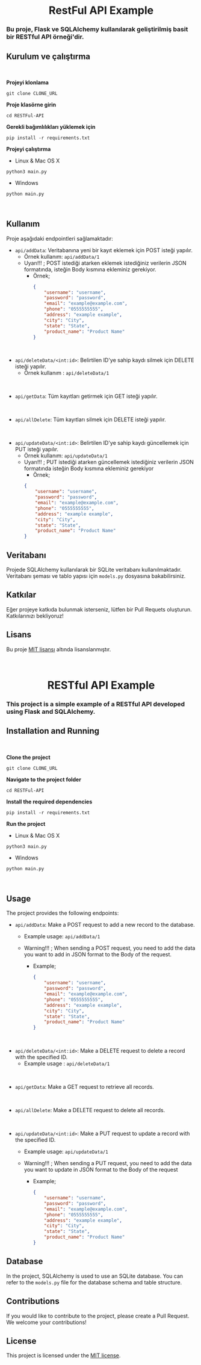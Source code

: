 <h1 id="tr" style="text-align:center">
RestFul API Example
</h1>

### Bu proje, Flask ve SQLAlchemy kullanılarak geliştirilmiş basit bir RESTful API örneği'dir.

## Kurulum ve çalıştırma

<br>

**Projeyi klonlama**

```shell
git clone CLONE_URL
```

**Proje klasörne girin**

```shell
cd RESTFul-API
```

**Gerekli bağımlılıkları yüklemek için**

```shell
pip install -r requirements.txt
```

**Projeyi çalıştırma**

-   Linux & Mac OS X

```shell
python3 main.py
```

-   Windows

```shell
python main.py
```

<br>

## Kullanım

Proje aşağıdaki endpointleri sağlamaktadır:

-   `api/addData`: Veritabanına yeni bir kayıt eklemek için POST isteği yapılır.
    -   Örnek kullanım: `api/addData/1`
    -   Uyarı!!! ; POST istediği atarken eklemek istediğiniz verilerin JSON formatında, isteğin Body kısmına ekleminiz gerekiyor.
        -   Örnek;
            ```json
            {
                "username": "username",
                "password": "password",
                "email": "example@example.com",
                "phone": "0555555555",
                "address": "example example",
                "city": "City",
                "state": "State",
                "product_name": "Product Name"
            }
            ```

<br>

-   `api/deleteData/<int:id>`: Belirtilen ID'ye sahip kaydı silmek için DELETE isteği yapılır.
    -   Örnek kullanım : `api/deleteData/1`

<br>

-   `api/getData`: Tüm kayıtları getirmek için GET isteği yapılır.

<br>

-   `api/allDelete`: Tüm kayıtları silmek için DELETE isteği yapılır.

<br>

-   `api/updateData/<int:id>`: Belirtilen ID'ye sahip kaydı güncellemek için PUT isteği yapılır.
    -   Örnek kullanım: `api/updateData/1`
    -   Uyarı!!! ; PUT istediği atarken güncellemek istediğiniz verilerin JSON formatında isteğin Body kısmına ekleminiz gerekiyor
        -   Örnek;
        ```json
        {
            "username": "username",
            "password": "password",
            "email": "example@example.com",
            "phone": "0555555555",
            "address": "example example",
            "city": "City",
            "state": "State",
            "product_name": "Product Name"
        }
        ```

## Veritabanı

Projede SQLAlchemy kullanılarak bir SQLite veritabanı kullanılmaktadır. Veritabanı şeması ve tablo yapısı için `models.py` dosyasına bakabilirsiniz.

## Katkılar

Eğer projeye katkıda bulunmak isterseniz, lütfen bir Pull Requets oluşturun. Katkılarınızı bekliyoruz!

## Lisans

Bu proje [MIT lisansı](LICENSE) altında lisanslanmıştır.

<br>

<h1 id="eng" style="text-align:center">
RESTful API Example
</h1>

### This project is a simple example of a RESTful API developed using Flask and SQLAlchemy.

## Installation and Running

<br>

**Clone the project**

```shell
git clone CLONE_URL
```

**Navigate to the project folder**

```shell
cd RESTFul-API
```

**Install the required dependencies**

```shell
pip install -r requirements.txt
```

**Run the project**

-   Linux & Mac OS X

```shell
python3 main.py
```

-   Windows

```shell
python main.py
```

<br>

## Usage

The project provides the following endpoints:

-   `api/addData`: Make a POST request to add a new record to the database.

    -   Example usage: `api/addData/1`
    -   Warning!!! ; When sending a POST request, you need to add the data you want to add in JSON format to the Body of the request.

        -   Example;

            ```json
            {
                "username": "username",
                "password": "password",
                "email": "example@example.com",
                "phone": "0555555555",
                "address": "example example",
                "city": "City",
                "state": "State",
                "product_name": "Product Name"
            }
            ```

<br>

-   `api/deleteData/<int:id>`: Make a DELETE request to delete a record with the specified ID.
    -   Example usage : `api/deleteData/1`

<br>

-   `api/getData`: Make a GET request to retrieve all records.

<br>

-   `api/allDelete`: Make a DELETE request to delete all records.

<br>

-   `api/updateData/<int:id>`: Make a PUT request to update a record with the specified ID.

    -   Example usage: `api/updateData/1`
    -   Warning!!! ; When sending a PUT request, you need to add the data you want to update in JSON format to the Body of the request

        -   Example;

            ```json
            {
                "username": "username",
                "password": "password",
                "email": "example@example.com",
                "phone": "0555555555",
                "address": "example example",
                "city": "City",
                "state": "State",
                "product_name": "Product Name"
            }
            ```

## Database

In the project, SQLAlchemy is used to use an SQLite database. You can refer to the `models.py` file for the database schema and table structure.

## Contributions

If you would like to contribute to the project, please create a Pull Request. We welcome your contributions!

## License

This project is licensed under the [MIT license](LICENSE).
